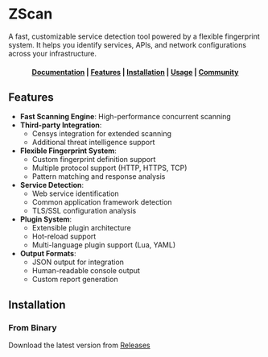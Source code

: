 # ZScan

A fast, customizable service detection tool powered by a flexible fingerprint system. It helps you identify services, APIs, and network configurations across your infrastructure.

<h4 align="center">
  <a href="https://docs.example.com">Documentation</a> |
  <a href="#-features">Features</a> |
  <a href="#-installation">Installation</a> |
  <a href="#-usage">Usage</a> |
  <a href="#-community">Community</a>
</h4>

## Features

- **Fast Scanning Engine**: High-performance concurrent scanning
- **Third-party Integration**:
  - Censys integration for extended scanning
  - Additional threat intelligence support
- **Flexible Fingerprint System**: 
  - Custom fingerprint definition support
  - Multiple protocol support (HTTP, HTTPS, TCP)
  - Pattern matching and response analysis
- **Service Detection**:
  - Web service identification
  - Common application framework detection
  - TLS/SSL configuration analysis
- **Plugin System**:
  - Extensible plugin architecture
  - Hot-reload support
  - Multi-language plugin support (Lua, YAML)
- **Output Formats**:
  - JSON output for integration
  - Human-readable console output
  - Custom report generation

## Installation

### From Binary

Download the latest version from [Releases](https://github.com/zcyberseclab/zscan/releases)

